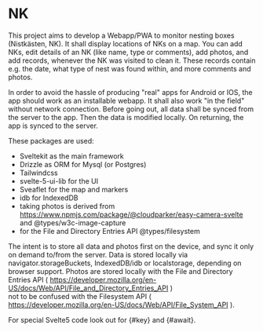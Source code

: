 # NK

This project aims to develop a Webapp/PWA to monitor nesting boxes (Nistkästen, NK).
It shall display locations of NKs on a map. You can add NKs, edit details of an NK (like name, type or comments), add photos,
and add records, whenever the NK was visited to clean it. These records contain e.g. the date, what type of nest was found within, and more comments and photos.

In order to avoid the hassle of producing "real" apps for Android or IOS, the app should work as an installable webapp. It shall also work "in the field" without network connection. Before going out, all data shall be synced from the server to the app. Then the data is modified locally. On returning, the app is synced to the server.

These packages are used:

- Sveltekit as the main framework
- Drizzle as ORM for Mysql (or Postgres)
- Tailwindcss
- svelte-5-ui-lib for the UI
- Sveaflet for the map and markers
- idb for IndexedDB
- taking photos is derived from https://www.npmjs.com/package/@cloudparker/easy-camera-svelte and @types/w3c-image-capture
- for the File and Directory Entries API @types/filesystem

The intent is to store all data and photos first on the device, and sync it only on demand to/from the server.
Data is stored locally via navigator.storageBuckets, IndexedDB/idb or localstorage, depending on browser support.
Photos are stored locally with the File and Directory Entries API
( https://developer.mozilla.org/en-US/docs/Web/API/File_and_Directory_Entries_API )  
not to be confused with the Filesystem API ( https://developer.mozilla.org/en-US/docs/Web/API/File_System_API ).

For special Svelte5 code look out for {#key} and {#await}.
